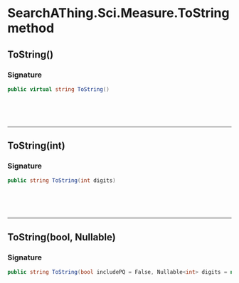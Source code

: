 # SearchAThing.Sci.Measure.ToString method
## ToString()
### Signature
```csharp
public virtual string ToString()
```

<p>&nbsp;</p>
<p>&nbsp;</p>
<hr/>

## ToString(int)
### Signature
```csharp
public string ToString(int digits)
```

<p>&nbsp;</p>
<p>&nbsp;</p>
<hr/>

## ToString(bool, Nullable<int>)
### Signature
```csharp
public string ToString(bool includePQ = False, Nullable<int> digits = null)
```
